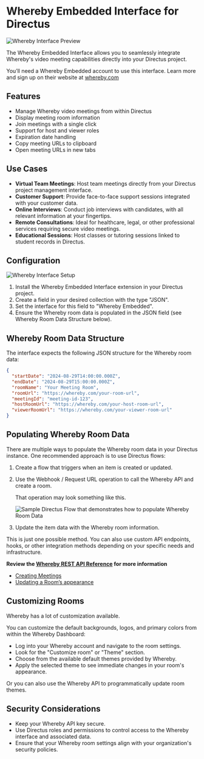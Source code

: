 # **Whereby Embedded Interface for Directus**

![Whereby Interface Preview](https://raw.githubusercontent.com/directus-labs/whereby-embedded-interface/main/docs/whereby-interface.png)

The Whereby Embedded Interface allows you to seamlessly integrate Whereby's video meeting capabilities directly into your Directus project.

You’ll need a Whereby Embedded account to use this interface. Learn more and sign up on their website at [whereby.com](http://whereby.com?ref=directus_marketplace)

## **Features**

- Manage Whereby video meetings from within Directus
- Display meeting room information
- Join meetings with a single click
- Support for host and viewer roles
- Expiration date handling
- Copy meeting URLs to clipboard
- Open meeting URLs in new tabs

## **Use Cases**

- **Virtual Team Meetings**: Host team meetings directly from your Directus project management interface.
- **Customer Support**: Provide face-to-face support sessions integrated with your customer data.
- **Online Interviews**: Conduct job interviews with candidates, with all relevant information at your fingertips.
- **Remote Consultations**: Ideal for healthcare, legal, or other professional services requiring secure video meetings.
- **Educational Sessions**: Host classes or tutoring sessions linked to student records in Directus.

## **Configuration**

![Whereby Interface Setup](https://raw.githubusercontent.com/directus-labs/whereby-embedded-interface/main/docs/whereby-interface-setup.png)

1. Install the Whereby Embedded Interface extension in your Directus project.
2. Create a field in your desired collection with the type "JSON".
3. Set the interface for this field to "Whereby Embedded".
4. Ensure the Whereby room data is populated in the JSON field (see Whereby Room Data Structure below).

## **Whereby Room Data Structure**

The interface expects the following JSON structure for the Whereby room data:

```json
{
  "startDate": "2024-08-29T14:00:00.000Z",
  "endDate": "2024-08-29T15:00:00.000Z",
  "roomName": "Your Meeting Room",
  "roomUrl": "https://whereby.com/your-room-url",
  "meetingId": "meeting-id-123",
  "hostRoomUrl": "https://whereby.com/your-host-room-url",
  "viewerRoomUrl": "https://whereby.com/your-viewer-room-url"
}
```

## **Populating Whereby Room Data**

There are multiple ways to populate the Whereby room data in your Directus instance. One recommended approach is to use Directus flows:

1. Create a flow that triggers when an item is created or updated.
2. Use the Webhook / Request URL operation to call the Whereby API and create a room.

    That operation may look something like this.

    ![Sample Directus Flow that demonstrates how to populate Whereby Room Data](https://raw.githubusercontent.com/directus-labs/whereby-embedded-interface/main/docs/whereby-flow-example.png)

3. Update the item data with the Whereby room information.

This is just one possible method. You can also use custom API endpoints, hooks, or other integration methods depending on your specific needs and infrastructure.

**Review the [Whereby REST API Reference](https://docs.whereby.com/reference/whereby-rest-api-reference) for more information**

- [Creating Meetings](https://docs.whereby.com/reference/whereby-rest-api-reference/meetings)
- [Updating a Room’s appearance](https://docs.whereby.com/reference/whereby-rest-api-reference/rooms)

## Customizing Rooms

Whereby has a lot of customization available.

You can customize the default backgrounds, logos, and primary colors from within the Whereby Dashboard:

- Log into your Whereby account and navigate to the room settings.
- Look for the "Customize room" or "Theme" section.
- Choose from the available default themes provided by Whereby.
- Apply the selected theme to see immediate changes in your room's appearance.

Or you can also use the Whereby API to programmatically update room themes.

## **Security Considerations**

- Keep your Whereby API key secure.
- Use Directus roles and permissions to control access to the Whereby interface and associated data.
- Ensure that your Whereby room settings align with your organization's security policies.
